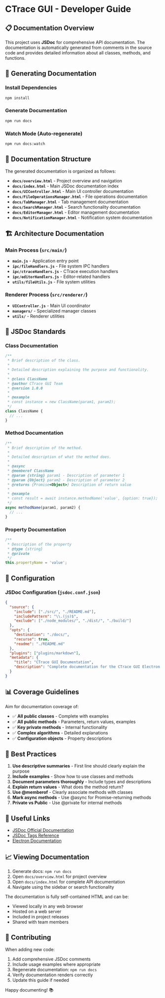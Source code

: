 # CTrace GUI - Developer Guide

## 📋 Documentation Overview

This project uses **JSDoc** for comprehensive API documentation. The documentation is automatically generated from comments in the source code and provides detailed information about all classes, methods, and functions.

## 🚀 Generating Documentation

### Install Dependencies
```bash
npm install
```

### Generate Documentation
```bash
npm run docs
```

### Watch Mode (Auto-regenerate)
```bash
npm run docs:watch
```

## 📁 Documentation Structure

The generated documentation is organized as follows:

- **`docs/overview.html`** - Project overview and navigation
- **`docs/index.html`** - Main JSDoc documentation index
- **`docs/UIController.html`** - Main UI controller documentation
- **`docs/FileOperationsManager.html`** - File operations documentation
- **`docs/TabManager.html`** - Tab management documentation
- **`docs/SearchManager.html`** - Search functionality documentation
- **`docs/EditorManager.html`** - Editor management documentation
- **`docs/NotificationManager.html`** - Notification system documentation

## 🏗️ Architecture Documentation

### Main Process (`src/main/`)
- **`main.js`** - Application entry point
- **`ipc/fileHandlers.js`** - File system IPC handlers
- **`ipc/ctraceHandlers.js`** - CTrace execution handlers
- **`ipc/editorHandlers.js`** - Editor-related handlers
- **`utils/fileUtils.js`** - File system utilities

### Renderer Process (`src/renderer/`)
- **`UIController.js`** - Main UI coordinator
- **`managers/`** - Specialized manager classes
- **`utils/`** - Renderer utilities

## 📝 JSDoc Standards

### Class Documentation
```javascript
/**
 * Brief description of the class.
 * 
 * Detailed description explaining the purpose and functionality.
 * 
 * @class ClassName
 * @author CTrace GUI Team
 * @version 1.0.0
 * 
 * @example
 * const instance = new ClassName(param1, param2);
 */
class ClassName {
  // ...
}
```

### Method Documentation
```javascript
/**
 * Brief description of the method.
 * 
 * Detailed description of what the method does.
 * 
 * @async
 * @memberof ClassName
 * @param {string} param1 - Description of parameter 1
 * @param {Object} param2 - Description of parameter 2
 * @returns {Promise<Object>} Description of return value
 * 
 * @example
 * const result = await instance.methodName('value', {option: true});
 */
async methodName(param1, param2) {
  // ...
}
```

### Property Documentation
```javascript
/**
 * Description of the property
 * @type {string}
 * @private
 */
this.propertyName = 'value';
```

## 🔧 Configuration

### JSDoc Configuration (`jsdoc.conf.json`)
```json
{
  "source": {
    "include": ["./src/", "./README.md"],
    "includePattern": "\\.(js)$",
    "exclude": ["./node_modules/", "./dist/", "./build/"]
  },
  "opts": {
    "destination": "./docs/",
    "recurse": true,
    "readme": "./README.md"
  },
  "plugins": ["plugins/markdown"],
  "metadata": {
    "title": "CTrace GUI Documentation",
    "description": "Complete documentation for the CTrace GUI Electron application"
  }
}
```

## 📊 Coverage Guidelines

Aim for documentation coverage of:
- ✅ **All public classes** - Complete with examples
- ✅ **All public methods** - Parameters, return values, examples
- ✅ **Key private methods** - Internal functionality
- ✅ **Complex algorithms** - Detailed explanations
- ✅ **Configuration objects** - Property descriptions

## 🎯 Best Practices

1. **Use descriptive summaries** - First line should clearly explain the purpose
2. **Include examples** - Show how to use classes and methods
3. **Document parameters thoroughly** - Include types and descriptions
4. **Explain return values** - What does the method return?
5. **Use @memberof** - Clearly associate methods with classes
6. **Mark async methods** - Use @async for Promise-returning methods
7. **Private vs Public** - Use @private for internal methods

## 🔗 Useful Links

- [JSDoc Official Documentation](https://jsdoc.app/)
- [JSDoc Tags Reference](https://jsdoc.app/index.html#block-tags)
- [Electron Documentation](https://www.electronjs.org/docs)

## 📈 Viewing Documentation

1. Generate docs: `npm run docs`
2. Open `docs/overview.html` for project overview
3. Open `docs/index.html` for complete API documentation
4. Navigate using the sidebar or search functionality

The documentation is fully self-contained HTML and can be:
- Viewed locally in any web browser
- Hosted on a web server
- Included in project releases
- Shared with team members

## 🤝 Contributing

When adding new code:
1. Add comprehensive JSDoc comments
2. Include usage examples where appropriate
3. Regenerate documentation: `npm run docs`
4. Verify documentation renders correctly
5. Update this guide if needed

Happy documenting! 📚